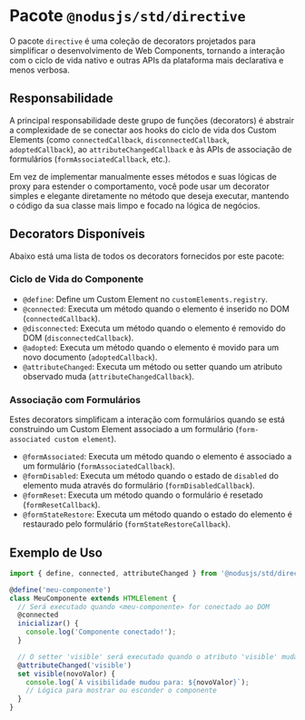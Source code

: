 # Pacote `@nodusjs/std/directive`

O pacote `directive` é uma coleção de decorators projetados para simplificar o desenvolvimento de Web Components, tornando a interação com o ciclo de vida nativo e outras APIs da plataforma mais declarativa e menos verbosa.

## Responsabilidade

A principal responsabilidade deste grupo de funções (decorators) é abstrair a complexidade de se conectar aos hooks do ciclo de vida dos Custom Elements (como `connectedCallback`, `disconnectedCallback`, `adoptedCallback`), ao `attributeChangedCallback` e às APIs de associação de formulários (`formAssociatedCallback`, etc.).

Em vez de implementar manualmente esses métodos e suas lógicas de proxy para estender o comportamento, você pode usar um decorator simples e elegante diretamente no método que deseja executar, mantendo o código da sua classe mais limpo e focado na lógica de negócios.

## Decorators Disponíveis

Abaixo está uma lista de todos os decorators fornecidos por este pacote:

### Ciclo de Vida do Componente

  * `@define`: Define um Custom Element no `customElements.registry`.
  * `@connected`: Executa um método quando o elemento é inserido no DOM (`connectedCallback`).
  * `@disconnected`: Executa um método quando o elemento é removido do DOM (`disconnectedCallback`).
  * `@adopted`: Executa um método quando o elemento é movido para um novo documento (`adoptedCallback`).
  * `@attributeChanged`: Executa um método ou setter quando um atributo observado muda (`attributeChangedCallback`).

### Associação com Formulários

Estes decorators simplificam a interação com formulários quando se está construindo um Custom Element associado a um formulário (`form-associated custom element`).

  * `@formAssociated`: Executa um método quando o elemento é associado a um formulário (`formAssociatedCallback`).
  * `@formDisabled`: Executa um método quando o estado de `disabled` do elemento muda através do formulário (`formDisabledCallback`).
  * `@formReset`: Executa um método quando o formulário é resetado (`formResetCallback`).
  * `@formStateRestore`: Executa um método quando o estado do elemento é restaurado pelo formulário (`formStateRestoreCallback`).

## Exemplo de Uso

```javascript
import { define, connected, attributeChanged } from '@nodusjs/std/directive';

@define('meu-componente')
class MeuComponente extends HTMLElement {
  // Será executado quando <meu-componente> for conectado ao DOM
  @connected
  inicializar() {
    console.log('Componente conectado!');
  }

  // O setter 'visible' será executado quando o atributo 'visible' mudar
  @attributeChanged('visible')
  set visible(novoValor) {
    console.log(`A visibilidade mudou para: ${novoValor}`);
    // Lógica para mostrar ou esconder o componente
  }
}
```
